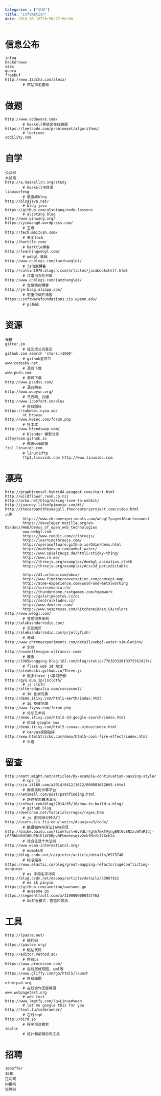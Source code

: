 ```yaml
---
Categories : ["信息"]
title: "Infomation"
date: 2018-10-10T20:56:27+08:00
---
```


# 信息公布
    infoq
    hackernews
    v2ex
    quora
    freebuf
    http://www.123cha.com/alexa/
            # 网站排名查询
# 做题
    http://www.codewars.com/
            # haskell等语言在线做题
    https://leetcode.com/problemset/algorithms/
            # leetcode
    codility.com
# 自学
    公众号
    大前端
    http://a.haskellcn.org/study
            # haskell书目录
    liaoxuefeng        
            # 廖雪峰blog
    http://blogjava.net/
            # blog java
    https://github.com/alsotang/node-lessons
            # alsotang blog
    http://www.yinwang.org/
    https://yinwang0.wordpress.com/
            # 王垠
    http://tech.meituan.com/
            # 美团tech
    http://harttle.com/
            # harttle博客
    http://learningwebgl.com/
            # webgl 基础
    http://www.cnblogs.com/iamzhanglei/
            # js动画博客
    http://calvin1978.blogcn.com/articles/javabookshelf.html
            # 江南白衣的书架
    http://www.cnblogs.com/iamzhanglei/        
            # 当耐特的博客
    http://jm-blog.aliapp.com/
            # 阿里中间件博客  
    https://softwarefoundations.cis.upenn.edu/
            # pl基础
# 资源
    堆糖
    gitter.im
            # 社区成长问答区
    github.com search 'stars:>1000'
            # github星项目
    www.codesky.net
            # 源码下载
    www.pudn.com
            # 源码下载
    http://www.pssdss.com/
            # 源码购买
    http://www.wooyun.org/
            # 乌云网，白帽
    http://www.iconfont.cn/plus
            # 在线图标
    https://sukebei.nyaa.se/
            nt browse
    http://www.k8sec.com/forum.php
            # 社工库
    http://www.blendswap.com/
            # blender 模型分享  
    alloyteam.github.io
            # 腾讯web前端
    ftp1.linuxidc.com
            # linux书ftp
            ftp1.linuxidc.com http://www.linuxidc.com            
# 漂亮
    http://graphicnovel-hybrid4.peugeot.com/start.html
    http://wildflower.resn.co.nz/
    http://acko.net/blog/making-love-to-webkit/
    http://journey.lifeofpimovie.com/#!/
    http://thecarpandtheseagull.thecreatorsproject.com/video.html
    示例
            https://www.chromeexperiments.com/webgl?page=1&sort=newest
            https://developer.mozilla.org/en-US/docs/Web/Demos_of_open_web_technologies
            www.webgl.com
            https://www.reddit.com/r/threejs/
            http://learningthreejs.com/
            http://operasoftware.github.io/Odin/demo.html
            http://madebyevan.com/webgl-water/
            http://www.spielzeugz.de/html5/sticky-thing/
            http://www.ro.me/
            http://threejs.org/examples/#webgl_animation_cloth
            http://threejs.org/examples/#css3d_periodictable

            http://d3.artzub.com/wbca/
            http://www.findtheconversation.com/concept-map
            http://acme-experience.com/wood-and-metalworking
            http://suissemania.ch/
            http://thunderdome.riotgames.com/teamwork
            http://galeriekostek.cz/cs
            http://centralkladno.cz/
            http://www.deutser.com/
            http://www.nespresso.com/kitchenaid/en_CA/colors
    http://www.webgl.com/
            # 官网很多示例
    http://aleksandarrodic.com/                                
            # 交互网页
    http://aleksandarrodic.com/p/jellyfish/
            # 乌贼
    http://www.chromeexperiments.com/detail/webgl-water-simulation/
            # 水球
    http://nouvellevague.ultranoir.com/
            # 雕像
    http://1985wanggang.blog.163.com/blog/static/776383320103755629174/
            # flash web 3d 地球
    http://stemkoski.github.io/Three.js
            # 很多three.js学习示例
    http://gyu.que.jp/jscloth/
            # js cloth
    http://alteredqualia.com/canvasmol/
            # 3d 化学元素
    http://demo.itivy.com/html5-earth/index.html
            # 3d 旋转地球
    http://www.fxysw.com/forum.php
            # 分形艺术网
    http://demo.itivy.com/html5-3d-google-search/index.html
            # 伪3d google box
    http://demo.itivy.com/html5-canvas-video/index.html
            # canvas视频破碎
    http://www.html5tricks.com/demo/html5-cool-fire-effect/index.html
            # 火焰             
# 留查
    http://matt.might.net/articles/by-example-continuation-passing-style/
            # cps js
    http://cio.it168.com/a2014/0412/1612/000001612669.shtml
            # 腾讯实时计算平台
    http://netsmell.com/post/pathfinding.html
            # 路径搜索算法演示
    http://cnfeat.com/blog/2014/05/10/how-to-build-a-blog/
            # github blog
    http://deerchao.net/tutorials/regex/regex.htm
            # js 正则30分钟入门
    http://users.cis.fiu.edu/~weiss/dsaajava3/code/
            # 数据结构与算法java实现
    http://baike.baidu.com/link?url=6vYdLr4ghh7mktVyhgBNtGvENIacWTmPJdj-LRFRhUd8HIdbUPDtDl4fDBpvhPUmohesqtv2ekSMvYc17Xcb2a
            # 社会生活十大法则
    http://www.ecma-international.org/
            # ecma标准
    http://blog.csdn.net/carpinter/article/details/6975740
            # 标准缩写  
    https://www.elastic.co/blog/great-mapping-refactoring#conflicting-mappings
            # es 字段名字冲突
    http://blog.csdn.net/napoay/article/details/53907921
            # es ik pinyin
    https://github.com/avelino/awesome-go
            # awesome go
    https://segmentfault.com/a/1190000000437463
            # Go并发模式：管道和取消
# 工具
    http://lpaste.net/
            # 粘代码
    https://pastee.org/
            # 粘贴代码
    http://editor.method.ac/
            # 在线ps
    https://www.processon.com/
            # 在线思维导图, uml等
    https://www.gliffy.com/go/html5/launch
            # 在线画图
    etherpad.org
            # 在线协作无缝编辑
    www.webpagetest.org
            # web test
    http://www.lmgtfy.com/?q=Linux#seen
            # let me google this for you 
    http://tool.lu/coderunner/
            # 在线repl
    http://bird.so
            # 程序信息搜索
    zeplin
            # 设计和前端协同工具
# 招聘
    100offer
    36氪
    拉勾网
    内推网
    猎聘网
